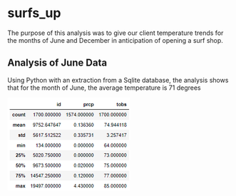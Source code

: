 # surfs_up
The purpose of this analysis was to give our client temperature trends for the months of June and December in anticipation of opening a surf shop.

## Analysis of June Data
Using Python with an extraction from a Sqlite database, the analysis shows that for the month of June, the average temperature is 71 degrees 

![image-name](JUNE_summary.PNG) 
